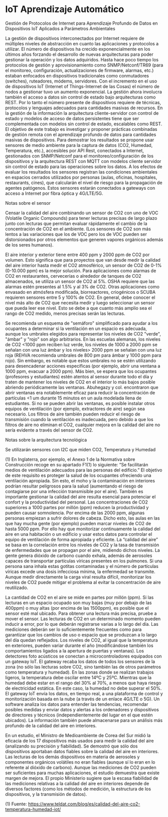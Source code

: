 # IoT Aprendizaje Automático
Gestión de Protocolos de Internet para  Aprendizaje Profundo de Datos en Dispositivos IoT Aplicados a Parámetros Ambientales

La gestión de dispositivos interconectados por Internet requiere de múltiples niveles de abstracción en cuanto las aplicaciones y protocolos a utilizar. El número de dispositivos ha crecido exponencialmente en los últimos años forzando el desarrollo de nuevas arquitecturas para poder gestionar la operación y los datos adquiridos. Hasta hace poco tiempo los protocolos de gestión y aprovisionamiento como SNMP/Netconf/TR69 (para el monitoreo, configuración, actualizaciones de firmware, alarmas, etc.) estaban enfocados en dispositivos tradicionales como conmutadores (switches), ruteadores, módems, servidores. Con el incremento en el uso de dispositivos IoT (Internet of Things-Internet de las Cosas) el número de nodos a gestionar tuvo un aumento exponencial. La gestión ahora involucra también el acceso a datos sin control de estado bajo arquitecturas como REST. Por lo tanto el número presente de dispositivos requiere de técnicas, protocolos y lenguajes adecuados para cantidades masivas de recursos. En la gestión de la información la arquitectura cliente-servidor con control de estado y modelos de acceso de datos persistentes tiene que ser complementada con modelos sin control de estado, escalables como REST. El objetivo de este trabajo es investigar y proponer prácticas combinadas de gestión remota con el aprendizaje profundo de datos para cantidades masivas de dispositivos. Para demostrar los resultados se propone usar sensores de medio ambiente para la captura de datos (CO2, Humedad, Temperatura, etc.), accesibles por API  Rest, conectados a Internet, gestionados con SNMP/Netconf para el monitoreo/configuración de los dispositivos y la arquitectura REST con MQTT con modelos cliente servidor sin control de estado para las operaciones sobre los datos. A los efectos de evaluar los resultados los sensores registran las condiciones ambientales en espacios cerrados utilizados por personas (aulas, oficinas, hospitales, restaurants, cines), que calcularán el nivel de riesgo para la propagación de agentes patógenos. Estos sensores estarán conectados a gateways con acceso a Internet por fibra óptica y 4G/LTE/5G.

Notas sobre el sensor

Censar la calidad del aire combinando un sensor de CO2 con uno de VOC (Volatile Organic Compounds) para tener lecturas precisas de largo plazo junto con lecturas que permitan evaluar rápidamente el cambio de la concentración de CO2 en el ambiente. (Los sensores de CO2 son más lentos a las variaciones que los de VOC pero los de VOC pueden ser distorsionados por otros elementos que generen vapores orgánicos además de los seres humanos).

El aire interior y exterior tiene entre 400 ppm y 2000 ppm de CO2 por volumen. Esto significa que para proyectos que van desde medir la calidad del aire interior hasta medir el CO2 atmosférico, un sensor de CO2 de 0-1% (0-10.000 ppm) es la mejor solución. Para aplicaciones como alarmas de CO2 en restaurantes, cervecerías o alrededor de tanques de CO2 almacenados, se utiliza un sensor de CO2 al 5%. OSHA requiere que las alarmas estén presentes al 1.5% y al 3% de CO2. Otras aplicaciones como envasado en atmósfera modificada, biorreactores, criogénicos o SCUBA requieren sensores entre 5 y 100% de CO2. En general, debe conocer el nivel más alto de CO2 que necesita medir y luego seleccionar un sensor que pueda leer ese nivel. Esto se debe a que cuanto más amplio sea el rango de CO2 medido, menos precisas serán las lecturas.

Se recomienda un esquema de "semáforo" simplificado para ayudar a los ocupantes a determinar si la ventilación en un espacio es adecuada, aunque los umbrales elegidos para representar los niveles de CO2 "verde", "ámbar" y "rojo" son algo arbitrarios. En las escuelas alemanas, los niveles de CO2 <1000 ppm reciben luz verde, los niveles de 1000 a 2000 ppm se señalan con una luz ámbar y los niveles> 2000 ppm se señalan con una luz roja (REHVA recomienda umbrales de 800 pm para ámbar y 1000 ppm para rojo). Sin embargo, es notable que estos umbrales no se estén utilizando para desencadenar acciones específicas (por ejemplo, abrir una ventana a 1000 ppm, evacuar a 2000 ppm). Más bien, se espera que los ocupantes (profesores y estudiantes) estén atentos al sensor durante todo el día y traten de mantener los niveles de CO2 en el interior lo más bajos posible abriendo periódicamente las ventanas. Abuhegazy y col. encontraron que abrir ventanas era notablemente eficaz para reducir la concentración de partículas <1 um durante 15 minutos en un aula modelada llena de estudiantes. Si no se pueden abrir las ventanas, es posible instalar otros equipos de ventilación (por ejemplo, extractores de aire) según sea necesario. Los filtros de aire también pueden reducir el riesgo de transmisión cuando la ventilación es inadecuada, pero debido a que los filtros de aire no eliminan el CO2, cualquier mejora en la calidad del aire no sería evidente a través del sensor de CO2.


Notas sobre la arquitectura tecnológica

Se utilizarán sensores con I2C que miden CO2, Temperatura y Humedad


(1) En Inglaterra, por ejemplo, el Anexo 1 de la Normativa sobre Construcción recoge en su apartado F1(1) lo siguiente: “Se facilitarán medios de ventilación adecuados para las personas del edificio.” El objetivo de este requisito es proteger la salud de los ocupantes ofreciendo una ventilación apropiada. Sin esto, el moho y la contaminación en interiores podrían resultar peligrosos para la salud (aumentando el riesgo de contagiarse por una infección transmisible por el aire). También es importante gestionar la calidad del aire resulta esencial para potenciar el confort y la productividad del personal. Las concentraciones de CO2 superiores a 1000 partes por millón (ppm) reducen la productividad y pueden causar somnolencia. Por encima de las 2000 ppm, algunas personas empiezan a sufrir dolores de cabeza. Dicho esto, las aulas en las que hay mucha gente (por ejemplo) pueden marcar niveles de CO2 de hasta 5000 ppm.
Por ello hay que  monitorizar continuamente la calidad del aire en una habitación o un edificio y usar estos datos para controlar el equipo de ventilación de forma apropiada y eficiente. La “calidad del aire” se basa en la correlación entre los niveles de CO2 y la tasa de transmisión de enfermedades que se propagan por el aire, midiendo dichos niveles.  La gente genera dióxido de carbono cuando exhala, además de aerosoles capaces de transportar partículas víricas presentes en los pulmones. Si una persona sana inhala estas gotitas contaminadas y el número de partículas víricas excede una dosis infecciosa mínima, la enfermedad se transmite. Aunque medir directamente la carga viral resulta difícil, monitorizar los niveles de CO2 puede mitigar el problema al evitar la concentración de aire reutilizado.

La cantidad de CO2 en el aire se mide en partes por millón (ppm). Si las lecturas en un espacio ocupado son muy bajas (muy por debajo de las 400ppm) o muy altas (por encima de las 1500ppm), es posible que el sensor esté mal ubicado. Para obtener una lectura más precisa, pruebe a mover el sensor. Las lecturas de CO2 en un determinado momento pueden inducir a error, por lo que deberán registrarse varias a lo largo del día. Las mediciones deberán ser lo suficientemente frecuentes como para garantizar que los cambios de uso o espacio que se produzcan a lo largo del día quedan reflejados. Los niveles de CO2, al igual que la temperatura en exteriores, pueden variar durante el año (modificándose también los comportamientos ligados a la apertura de puertas y ventanas). Los detectores foto acústicos se conectan a microcontroladores equipados con un gateway IoT. El gateway recaba los datos de todos los sensores de la zona (no sólo las lecturas sobre CO2, sino también las de otros parámetros como temperatura y humedad). En las zonas donde se realizan trabajos ligeros, la temperatura debe oscilar entre 14ºC y 25ºC. Mientras que la humedad debe estar en el rango del 30% al 70%, a menos que haya riesgo de electricidad estática. En este caso, la humedad no debe superar el 50%. El gateway IoT envía los datos, en tiempo real, a una plataforma de control y monitorización basada en la nube (a través de un enlace 4G/LTE o 5G). Un software analiza los datos para entender las tendencias, recomendar posibles medidas y enviar datos y alertas a los ordenadores y dispositivos de directores y técnicos (independientemente del lugar en el que estén ubicados). La información también puede almacenarse para un análisis más profundo de la calidad del aire en interiores.

En un estudio, el Ministro de Medioambiente de Corea del Sur midió la eficacia de los 17 dispositivos más usados para medir la calidad del aire (analizando su precisión y fiabilidad). Se demostró que sólo dos dispositivos aportaban datos fiables sobre la calidad del aire en interiores. Las lecturas de los demás dispositivos en materia de aerosoles y componentes orgánicos volátiles no eran fiables (aunque sí lo eran en lo referente al dióxido de carbono). Aunque las mediciones de CO2 pueden ser suficientes para muchas aplicaciones, el estudio demuestra que existe margen de mejora. El propio Ministerio sugiere que la escasa fiabilidad de las mediciones relativas a la calidad del aire en interiores depende de diversos factores (como los métodos de medición, la estructura de los dispositivos, y la transmisión de datos).


(1) Fuente: https://www.teldat.com/blog/es/calidad-del-aire-co2-temperatura-humedad-iot/

